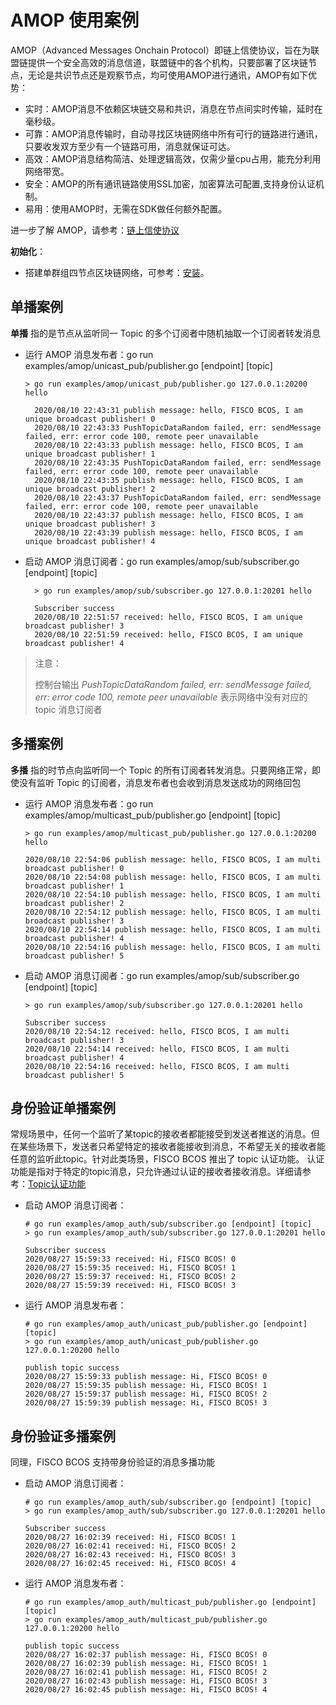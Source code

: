 # AMOP 使用案例

AMOP（Advanced Messages Onchain Protocol）即链上信使协议，旨在为联盟链提供一个安全高效的消息信道，联盟链中的各个机构，只要部署了区块链节点，无论是共识节点还是观察节点，均可使用AMOP进行通讯，AMOP有如下优势：

- 实时：AMOP消息不依赖区块链交易和共识，消息在节点间实时传输，延时在毫秒级。
- 可靠：AMOP消息传输时，自动寻找区块链网络中所有可行的链路进行通讯，只要收发双方至少有一个链路可用，消息就保证可达。
- 高效：AMOP消息结构简洁、处理逻辑高效，仅需少量cpu占用，能充分利用网络带宽。
- 安全：AMOP的所有通讯链路使用SSL加密，加密算法可配置,支持身份认证机制。
- 易用：使用AMOP时，无需在SDK做任何额外配置。

进一步了解 AMOP，请参考：[链上信使协议](https://fisco-bcos-documentation.readthedocs.io/zh_CN/latest/docs/manual/amop_protocol.html)

**初始化**：

- 搭建单群组四节点区块链网络，可参考：[安装](https://fisco-bcos-documentation.readthedocs.io/zh_CN/latest/docs/installation.html)。

## 单播案例

**单播** 指的是节点从监听同一 Topic 的多个订阅者中随机抽取一个订阅者转发消息

- 运行 AMOP 消息发布者：go run examples/amop/unicast_pub/publisher.go [endpoint] [topic]

  ```shell
  > go run examples/amop/unicast_pub/publisher.go 127.0.0.1:20200 hello
  
    2020/08/10 22:43:31 publish message: hello, FISCO BCOS, I am unique broadcast publisher! 0 
    2020/08/10 22:43:33 PushTopicDataRandom failed, err: sendMessage failed, err: error code 100, remote peer unavailable
    2020/08/10 22:43:33 publish message: hello, FISCO BCOS, I am unique broadcast publisher! 1 
    2020/08/10 22:43:35 PushTopicDataRandom failed, err: sendMessage failed, err: error code 100, remote peer unavailable
    2020/08/10 22:43:35 publish message: hello, FISCO BCOS, I am unique broadcast publisher! 2 
    2020/08/10 22:43:37 PushTopicDataRandom failed, err: sendMessage failed, err: error code 100, remote peer unavailable
    2020/08/10 22:43:37 publish message: hello, FISCO BCOS, I am unique broadcast publisher! 3 
    2020/08/10 22:43:39 publish message: hello, FISCO BCOS, I am unique broadcast publisher! 4
  ```
- 启动 AMOP 消息订阅者：go run examples/amop/sub/subscriber.go [endpoint] [topic]

  ```shell
    > go run examples/amop/sub/subscriber.go 127.0.0.1:20201 hello
    
    Subscriber success
    2020/08/10 22:51:57 received: hello, FISCO BCOS, I am unique broadcast publisher! 3
    2020/08/10 22:51:59 received: hello, FISCO BCOS, I am unique broadcast publisher! 4
  ```


> 注意：
>
> 控制台输出 *PushTopicDataRandom failed, err: sendMessage failed, err: error code 100, remote peer unavailable* 表示网络中没有对应的 topic 消息订阅者

## 多播案例

**多播** 指的时节点向监听同一个 Topic 的所有订阅者转发消息。只要网络正常，即使没有监听 Topic 的订阅者，消息发布者也会收到消息发送成功的网络回包

- 运行 AMOP 消息发布者：go run examples/amop/multicast_pub/publisher.go [endpoint] [topic]

  ```shell
  > go run examples/amop/multicast_pub/publisher.go 127.0.0.1:20200 hello
  
  2020/08/10 22:54:06 publish message: hello, FISCO BCOS, I am multi broadcast publisher! 0 
  2020/08/10 22:54:08 publish message: hello, FISCO BCOS, I am multi broadcast publisher! 1 
  2020/08/10 22:54:10 publish message: hello, FISCO BCOS, I am multi broadcast publisher! 2 
  2020/08/10 22:54:12 publish message: hello, FISCO BCOS, I am multi broadcast publisher! 3 
  2020/08/10 22:54:14 publish message: hello, FISCO BCOS, I am multi broadcast publisher! 4 
  2020/08/10 22:54:16 publish message: hello, FISCO BCOS, I am multi broadcast publisher! 5
  ```

- 启动 AMOP 消息订阅者：go run examples/amop/sub/subscriber.go [endpoint] [topic]

  ```shell
  > go run examples/amop/sub/subscriber.go 127.0.0.1:20201 hello
  
  Subscriber success
  2020/08/10 22:54:12 received: hello, FISCO BCOS, I am multi broadcast publisher! 3
  2020/08/10 22:54:14 received: hello, FISCO BCOS, I am multi broadcast publisher! 4
  2020/08/10 22:54:16 received: hello, FISCO BCOS, I am multi broadcast publisher! 5
  ```

## 身份验证单播案例

常规场景中，任何一个监听了某topic的接收者都能接受到发送者推送的消息。但在某些场景下，发送者只希望特定的接收者能接收到消息，不希望无关的接收者能任意的监听此topic。针对此类场景，FISCO BCOS 推出了 topic 认证功能。 认证功能是指对于特定的topic消息，只允许通过认证的接收者接收消息。详细请参考：[Topic认证功能](https://fisco-bcos-doc-qiubing.readthedocs.io/en/latest/docs/manual/amop_protocol.html#topic)

- 启动 AMOP 消息订阅者：

  ```shell
  # go run examples/amop_auth/sub/subscriber.go [endpoint] [topic]
  > go run examples/amop_auth/sub/subscriber.go 127.0.0.1:20201 hello
  
  Subscriber success
  2020/08/27 15:59:33 received: Hi, FISCO BCOS! 0
  2020/08/27 15:59:35 received: Hi, FISCO BCOS! 1
  2020/08/27 15:59:37 received: Hi, FISCO BCOS! 2
  2020/08/27 15:59:39 received: Hi, FISCO BCOS! 3
  ```
  

- 运行 AMOP 消息发布者：

  ```shell
  # go run examples/amop_auth/unicast_pub/publisher.go [endpoint] [topic]
  > go run examples/amop_auth/unicast_pub/publisher.go 127.0.0.1:20200 hello
  
  publish topic success
  2020/08/27 15:59:33 publish message: Hi, FISCO BCOS! 0 
  2020/08/27 15:59:35 publish message: Hi, FISCO BCOS! 1 
  2020/08/27 15:59:37 publish message: Hi, FISCO BCOS! 2 
  2020/08/27 15:59:39 publish message: Hi, FISCO BCOS! 3
  ```


## 身份验证多播案例

同理，FISCO BCOS 支持带身份验证的消息多播功能

- 启动 AMOP 消息订阅者：

  ```shell
  # go run examples/amop_auth/sub/subscriber.go [endpoint] [topic]
  > go run examples/amop_auth/sub/subscriber.go 127.0.0.1:20201 hello
  
  Subscriber success
  2020/08/27 16:02:39 received: Hi, FISCO BCOS! 1
  2020/08/27 16:02:41 received: Hi, FISCO BCOS! 2
  2020/08/27 16:02:43 received: Hi, FISCO BCOS! 3
  2020/08/27 16:02:45 received: Hi, FISCO BCOS! 4
  ```

- 运行 AMOP 消息发布者：

  ```shell
  # go run examples/amop_auth/multicast_pub/publisher.go [endpoint] [topic]
  > go run examples/amop_auth/multicast_pub/publisher.go 127.0.0.1:20200 hello
  
  publish topic success
  2020/08/27 16:02:37 publish message: Hi, FISCO BCOS! 0 
  2020/08/27 16:02:39 publish message: Hi, FISCO BCOS! 1 
  2020/08/27 16:02:41 publish message: Hi, FISCO BCOS! 2 
  2020/08/27 16:02:43 publish message: Hi, FISCO BCOS! 3 
  2020/08/27 16:02:45 publish message: Hi, FISCO BCOS! 4
```

